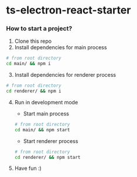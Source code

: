 # ts-electron-react-starter

### How to start a project?

1. Clone this repo
2. Install dependencies for main process

```sh
# from root directory
cd main/ && npm i
```

3. Install dependencies for renderer process

```sh
# from root directory
cd renderer/ && npm i
```

4. Run in development mode

   - Start main process

   ```sh
   # from root directory
   cd main/ && npm start
   ```

   - Start renderer process

   ```sh
   # from root directory
   cd renderer/ && npm start
   ```

5. Have fun :)
